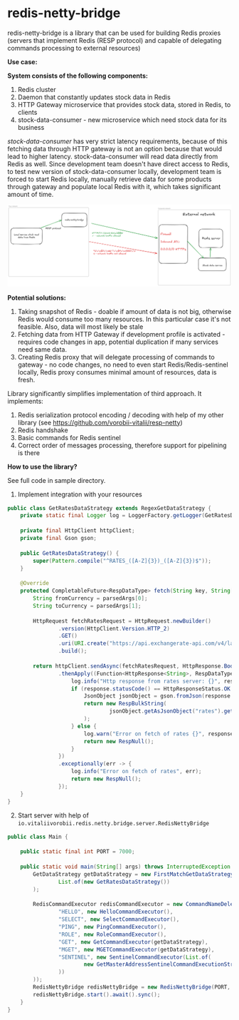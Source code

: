 # redis-netty-bridge

redis-netty-bridge is a library that can be used for building Redis proxies (servers that implement Redis (RESP protocol) and capable of delegating commands processing to external resources)

**Use case:**

**System consists of the following components:**
1. Redis cluster
2. Daemon that constantly updates stock data in Redis
3. HTTP Gateway microservice that provides stock data, stored in Redis, to clients
4. stock-data-consumer - new microservice which need stock data for its business

_stock-data-consumer_ has very strict latency requirements, because of this fetching data through HTTP gateway is not an option because that would lead to higher latency.
stock-data-consumer will read data directly from Redis as well. 
Since development team doesn't have direct access to Redis, to test new version of stock-data-consumer locally, development team is forced to start Redis locally, manually retrieve data for some products through gateway and populate local Redis with it, which takes significant amount of time.

![img.png](usecase.png)

**Potential solutions:**
1. Taking snapshot of Redis - doable if amount of data is not big, otherwise Redis would consume too many resources. In this particular case it's not feasible. Also, data will most likely be stale
2. Fetching data from HTTP Gateway if development profile is activated - requires code changes in app, potential duplication if many services need same data.
3. Creating Redis proxy that will delegate processing of commands to gateway - no code changes, no need to even start Redis/Redis-sentinel locally, Redis proxy consumes minimal amount of resources, data is fresh. 

Library significantly simplifies implementation of third approach. 
It implements:
1. Redis serialization protocol encoding / decoding with help of my other library (see https://github.com/vorobii-vitalii/resp-netty)
2. Redis handshake
3. Basic commands for Redis sentinel
4. Correct order of messages processing, therefore support for pipelining is there

**How to use the library?**

See full code in sample directory.

1. Implement integration with your resources
```java
public class GetRatesDataStrategy extends RegexGetDataStrategy {
    private static final Logger log = LoggerFactory.getLogger(GetRatesDataStrategy.class);
    
    private final HttpClient httpClient;
    private final Gson gson;

    public GetRatesDataStrategy() {
        super(Pattern.compile("^RATES_([A-Z]{3})_([A-Z]{3})$"));
    }

    @Override
    protected CompletableFuture<RespDataType> fetch(String key, String[] parsedArgs) {
        String fromCurrency = parsedArgs[0];
        String toCurrency = parsedArgs[1];

        HttpRequest fetchRatesRequest = HttpRequest.newBuilder()
                .version(HttpClient.Version.HTTP_2)
                .GET()
                .uri(URI.create("https://api.exchangerate-api.com/v4/latest/" + fromCurrency))
                .build();

        return httpClient.sendAsync(fetchRatesRequest, HttpResponse.BodyHandlers.ofString())
                .thenApply((Function<HttpResponse<String>, RespDataType>) response -> {
                    log.info("Http response from rates server: {}", response);
                    if (response.statusCode() == HttpResponseStatus.OK.code()) {
                        JsonObject jsonObject = gson.fromJson(response.body(), JsonObject.class);
                        return new RespBulkString(
                                jsonObject.getAsJsonObject("rates").get(toCurrency).getAsString()
                        );
                    } else {
                        log.warn("Error on fetch of rates {}", response.body());
                        return new RespNull();
                    }
                })
                .exceptionally(err -> {
                    log.info("Error on fetch of rates", err);
                    return new RespNull();
                });
    }
}
```
2. Start server with help of `io.vitaliivorobii.redis.netty.bridge.server.RedisNettyBridge`
```java
public class Main {

    public static final int PORT = 7000;

    public static void main(String[] args) throws InterruptedException {
        GetDataStrategy getDataStrategy = new FirstMatchGetDataStrategy(
                List.of(new GetRatesDataStrategy())
        );

        RedisCommandExecutor redisCommandExecutor = new CommandNameDelegatingCommandExecutor(Map.of(
                "HELLO", new HelloCommandExecutor(),
                "SELECT", new SelectCommandExecutor(),
                "PING", new PingCommandExecutor(),
                "ROLE", new RoleCommandExecutor(),
                "GET", new GetCommandExecutor(getDataStrategy),
                "MGET", new MGETCommandExecutor(getDataStrategy),
                "SENTINEL", new SentinelCommandExecutor(List.of(
                        new GetMasterAddressSentinelCommandExecutionStrategy()
                ))
        ));
        RedisNettyBridge redisNettyBridge = new RedisNettyBridge(PORT, redisCommandExecutor);
        redisNettyBridge.start().await().sync();
    }
}
```